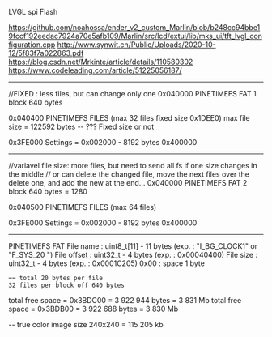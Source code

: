 LVGL spi Flash

https://github.com/noahossa/ender_v2_custom_Marlin/blob/b248cc94bbe19fccf192eedac7924a70e5afb109/Marlin/src/lcd/extui/lib/mks_ui/tft_lvgl_configuration.cpp
http://www.synwit.cn/Public/Uploads/2020-10-12/5f83f7a022863.pdf
https://blog.csdn.net/Mrkinte/article/details/110580302
https://www.codeleading.com/article/51225056187/



------------------------------------------
//FIXED : less files, but can change only one
0x040000
    PINETIMEFS FAT 1 block 640 bytes
    
0x040400
    PINETIMEFS FILES (max 32 files fixed size 0x1DEE0) max file size = 122592 bytes -- ??? Fixed size or not

0x3FE000
    Settings = 0x002000 - 8192 bytes
0x400000

------------------------------------------

//variavel file size: more files, but need to send all fs if one size changes in the middle
// or can delete the changed file, move the next files over the delete one, and add the new at the end...
0x040000
    PINETIMEFS FAT 2 block 640 bytes = 1280
    
0x040500
    PINETIMEFS FILES (max 64 files)

0x3FE000
    Settings = 0x002000 - 8192 bytes
0x400000

------------------------------------------


PINETIMEFS FAT
    File name : uint8_t[11] - 11 bytes (exp. : "I_BG_CLOCK1" or "F_SYS_20   ")
    File offset : uint32_t - 4 bytes (exp. : 0x00040400)
    File size : uint32_t - 4 bytes (exp. : 0x0001C205)
    0x00 : space 1 byte

    == total 20 bytes per file
    32 files per block off 640 bytes

total free space = 0x3BDC00 = 3 922 944 bytes = 3 831 Mb
total free space = 0x3BDB00 = 3 922 688 bytes = 3 830 Mb

-- true color image size 240x240 = 115 205 kb
